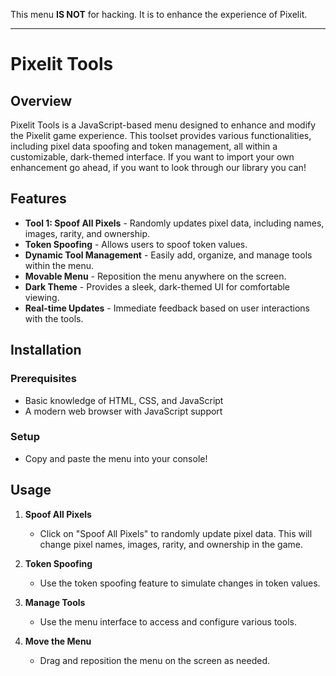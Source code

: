 This menu **IS NOT** for hacking. It is to enhance the experience of Pixelit.

---

# Pixelit Tools

## Overview

Pixelit Tools is a JavaScript-based menu designed to enhance and modify the Pixelit game experience. This toolset provides various functionalities, including pixel data spoofing and token management, all within a customizable, dark-themed interface. If you want to import your own enhancement go ahead, if you want to look through our library you can!

## Features

- **Tool 1: Spoof All Pixels** - Randomly updates pixel data, including names, images, rarity, and ownership.
- **Token Spoofing** - Allows users to spoof token values.
- **Dynamic Tool Management** - Easily add, organize, and manage tools within the menu.
- **Movable Menu** - Reposition the menu anywhere on the screen.
- **Dark Theme** - Provides a sleek, dark-themed UI for comfortable viewing.
- **Real-time Updates** - Immediate feedback based on user interactions with the tools.

## Installation

### Prerequisites

- Basic knowledge of HTML, CSS, and JavaScript
- A modern web browser with JavaScript support

### Setup

 - Copy and paste the menu into your console!

## Usage

1. **Spoof All Pixels**

   - Click on "Spoof All Pixels" to randomly update pixel data. This will change pixel names, images, rarity, and ownership in the game.

2. **Token Spoofing**

   - Use the token spoofing feature to simulate changes in token values.

3. **Manage Tools**

   - Use the menu interface to access and configure various tools.

4. **Move the Menu**

   - Drag and reposition the menu on the screen as needed.
